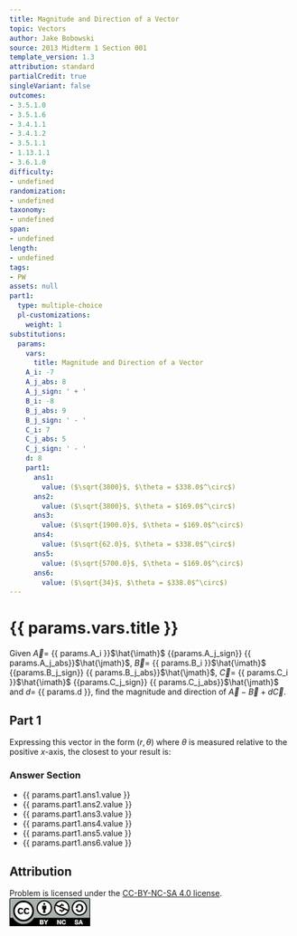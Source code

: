 ```yaml
---
title: Magnitude and Direction of a Vector
topic: Vectors
author: Jake Bobowski
source: 2013 Midterm 1 Section 001
template_version: 1.3
attribution: standard
partialCredit: true
singleVariant: false
outcomes:
- 3.5.1.0
- 3.5.1.6
- 3.4.1.1
- 3.4.1.2
- 3.5.1.1
- 1.13.1.1
- 3.6.1.0
difficulty:
- undefined
randomization:
- undefined
taxonomy:
- undefined
span:
- undefined
length:
- undefined
tags:
- PW
assets: null
part1:
  type: multiple-choice
  pl-customizations:
    weight: 1
substitutions:
  params:
    vars:
      title: Magnitude and Direction of a Vector
    A_i: -7
    A_j_abs: 8
    A_j_sign: ' + '
    B_i: -8
    B_j_abs: 9
    B_j_sign: ' - '
    C_i: 7
    C_j_abs: 5
    C_j_sign: ' - '
    d: 8
    part1:
      ans1:
        value: ($\sqrt{3800}$, $\theta = $338.0$^\circ$)
      ans2:
        value: ($\sqrt{3800}$, $\theta = $169.0$^\circ$)
      ans3:
        value: ($\sqrt{1900.0}$, $\theta = $169.0$^\circ$)
      ans4:
        value: ($\sqrt{62.0}$, $\theta = $338.0$^\circ$)
      ans5:
        value: ($\sqrt{5700.0}$, $\theta = $169.0$^\circ$)
      ans6:
        value: ($\sqrt{34}$, $\theta = $338.0$^\circ$)
---
```

# {{ params.vars.title }}
Given $\vec{A} =$ {{ params.A_i }}$\hat{\imath}$ {{params.A_j_sign}} {{ params.A_j_abs}}$\hat{\jmath}$, $\vec{B} =$ {{ params.B_i }}$\hat{\imath}$ {{params.B_j_sign}} {{ params.B_j_abs}}$\hat{\jmath}$, $\vec{C} =$ {{ params.C_i }}$\hat{\imath}$ {{params.C_j_sign}} {{ params.C_j_abs}}$\hat{\jmath}$ and $d=$ {{ params.d }}, find the magnitude and direction of $\vec{A}-\vec{B}+d\vec{C}$.

## Part 1

Expressing this vector in the form $(r,\theta)$ where $\theta$ is measured relative to the positive $x$-axis, the closest to your result is:

### Answer Section

- {{ params.part1.ans1.value }}
- {{ params.part1.ans2.value }}
- {{ params.part1.ans3.value }}
- {{ params.part1.ans4.value }}
- {{ params.part1.ans5.value }}
- {{ params.part1.ans6.value }}

## Attribution

Problem is licensed under the [CC-BY-NC-SA 4.0 license](https://creativecommons.org/licenses/by-nc-sa/4.0/).<br> ![The Creative Commons 4.0 license requiring attribution-BY, non-commercial-NC, and share-alike-SA license.](https://raw.githubusercontent.com/firasm/bits/master/by-nc-sa.png)